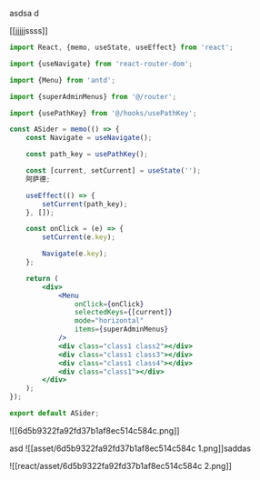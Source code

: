 asdsa d

[[jjjjjssss]]

```jsx
import React, {memo, useState, useEffect} from 'react';

import {useNavigate} from 'react-router-dom';

import {Menu} from 'antd';

import {superAdminMenus} from '@/router';

import {usePathKey} from '@/hooks/usePathKey';

const ASider = memo(() => {
    const Navigate = useNavigate();

    const path_key = usePathKey();

    const [current, setCurrent] = useState('');
    阿萨德;

    useEffect(() => {
        setCurrent(path_key);
    }, []);

    const onClick = (e) => {
        setCurrent(e.key);

        Navigate(e.key);
    };

    return (
        <div>
            <Menu
                onClick={onClick}
                selectedKeys={[current]}
                mode="horizontal"
                items={superAdminMenus}
            />
            <div class="class1 class2"></div>
            <div class="class1 class3"></div>
            <div class="class1 class4"></div>
            <div class="class1"></div>
        </div>
    );
});

export default ASider;
```
![[6d5b9322fa92fd37b1af8ec514c584c.png]]

asd
![[asset/6d5b9322fa92fd37b1af8ec514c584c 1.png]]saddas



![[react/asset/6d5b9322fa92fd37b1af8ec514c584c 2.png]]